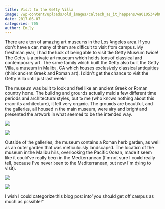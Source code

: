 ```yaml
---
title: Visit to the Getty Villa
image: /wp-content/uploads/old_images/caltech_as_it_happens/6a0105349b8251970b01b7c8fce475970b.jpg
date: 2017-06-07
categories: 705
author: Emily
---
```



There are a ton of amazing art museums in the Los Angeles area. If you don't have a car, many of them are difficult to visit from campus. My freshman year, I had the luck of being able to visit the Getty Museum twice! The Getty is a private art museum which holds tons of classical and contemporary art. The same family which built the Getty also built the Getty Villa, a museum in Malibu, CA which houses exclusively classical antiquities (think ancient Greek and Roman art). I didn't get the chance to visit the Getty Villa until just last week!

The museum was built to look and feel like an ancient Greek or Roman country home. The building and grounds actually meld a few different time periods and architectural styles, but to me (who knows nothing about this eraor its architecture), it felt very organic. The grounds are beautiful, and the galleries, all housed in the main museum, were airy and bright and presented the artwork in what seemed to be the intended way.


![](/old_images/caltech_as_it_happens/6a0105349b8251970b01bb09a00299970d.jpg)


![](/old_images/caltech_as_it_happens/6a0105349b8251970b01b7c8fce47d970b.jpg)

Outside of the galleries, the museum contains a Roman herb garden, as well as an outer garden that was meticulously landscaped. The location of the museum in the Malibu hills, overlooking the Pacific Ocean, made it seem like it could've really been in the Mediterranean (I'm not sure I could really tell, because I've never been to the Mediterranean, but now I'm dying to visit).


![](/old_images/caltech_as_it_happens/6a0105349b8251970b01b8d28722e7970c.jpg)


![](/old_images/caltech_as_it_happens/6a0105349b8251970b01b8d2872304970c.jpg)

I wish I could categorize this blog post into"you should get off campus as much as possible!"
